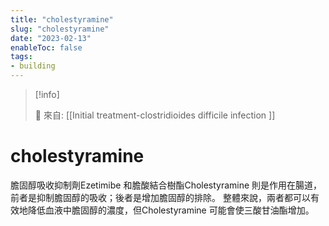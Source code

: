 ```yaml
---
title: "cholestyramine"
slug: "cholestyramine"
date: "2023-02-13"
enableToc: false
tags:
- building
---
```


> [!info]
>
> 🌱 來自: [[Initial treatment-clostridioides difficile infection ]]

# cholestyramine

膽固醇吸收抑制劑Ezetimibe 和膽酸結合樹酯Cholestyramine 則是作用在腸道，前者是抑制膽固醇的吸收；後者是增加膽固醇的排除。 整體來說，兩者都可以有效地降低血液中膽固醇的濃度，但Cholestyramine 可能會使三酸甘油酯增加。

